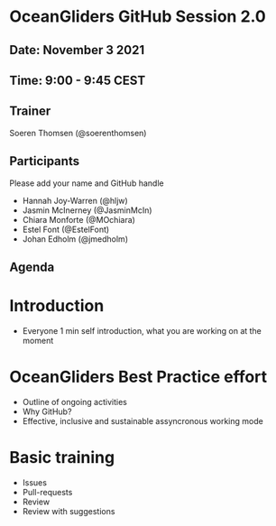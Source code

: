 # OceanGliders GitHub Session 2.0

## Date: November 3 2021

## Time: 9:00 - 9:45 CEST

## Trainer
Soeren Thomsen (@soerenthomsen)

## Participants 
Please add your name and GitHub handle
- Hannah Joy-Warren (@hljw)
- Jasmin McInerney (@JasminMcIn)
- Chiara Monforte (@MOchiara)
- Estel Font (@EstelFont)
- Johan Edholm (@jmedholm)

## Agenda 

# Introduction
- Everyone 1 min self introduction, what you are working on at the moment

# OceanGliders Best Practice effort
- Outline of ongoing activities
- Why GitHub?
- Effective, inclusive and sustainable assyncronous working mode

# Basic training
- Issues
- Pull-requests
- Review
- Review with suggestions 
